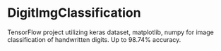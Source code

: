 # DigitImgClassification
TensorFlow project utilizing keras dataset, matplotlib, numpy for image classification of handwritten digits. Up to 98.74% accuracy. 
